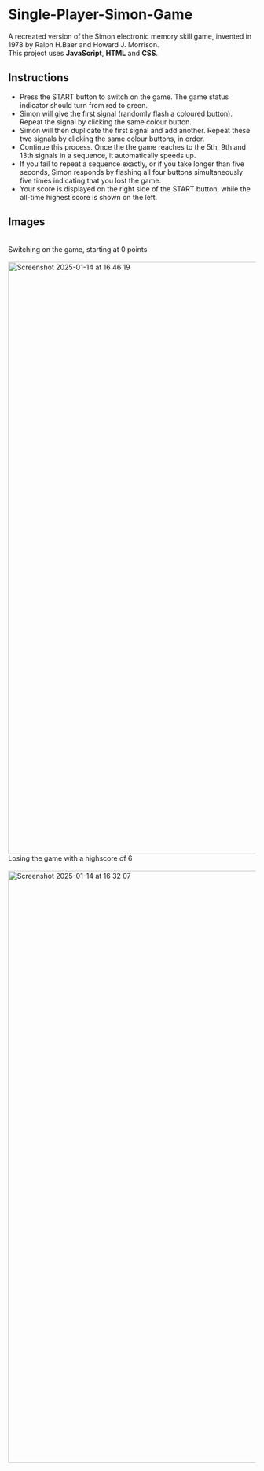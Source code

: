 # Single-Player-Simon-Game
A recreated version of the Simon electronic memory skill game, invented in 1978 by Ralph H.Baer and Howard J. Morrison.</br>
This project uses **JavaScript**, **HTML** and **CSS**. 

## Instructions 
- Press the START button to switch on the game. The game status indicator should turn from red to green.</br>
- Simon will give the first signal (randomly flash a coloured button). Repeat the signal by clicking the same colour button.</br>
- Simon will then duplicate the first signal and add another. Repeat these two signals by clicking the same colour buttons, in order.</br>
- Continue this process. Once the the game reaches to the 5th, 9th and 13th signals in a sequence, it automatically speeds up.</br>
- If you fail to repeat a sequence exactly, or if you take longer than five seconds, Simon responds by flashing all four buttons simultaneously five times indicating that you lost the game.</br>
- Your score is displayed on the right side of the START button, while the all-time highest score is shown on the left.</br>

## Images
</br>Switching on the game, starting at 0 points</br></br>
<img width="1203" alt="Screenshot 2025-01-14 at 16 46 19" src="https://github.com/user-attachments/assets/d68e1dd6-af4d-4cb9-878b-8577de5c97f8" />
</br>Losing the game with a highscore of 6</br></br>
<img width="1203" alt="Screenshot 2025-01-14 at 16 32 07" src="https://github.com/user-attachments/assets/47873a99-045d-4e75-b215-414441e28888" />
